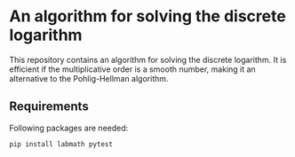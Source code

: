 # An algorithm for solving the discrete logarithm

This repository contains an algorithm for solving the discrete logarithm. It is efficient if the multiplicative order is a smooth number,
making it an alternative to the Pohlig-Hellman algorithm.


## Requirements
Following packages are needed:
```
pip install labmath pytest
```
